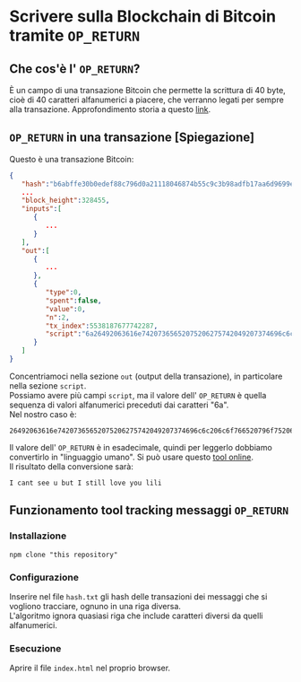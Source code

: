 # Scrivere sulla Blockchain di Bitcoin tramite `OP_RETURN`
## Che cos'è l' `OP_RETURN`?
È un campo di una transazione Bitcoin che permette la scrittura di 40 byte, cioè di 40 caratteri alfanumerici a piacere, che verranno legati per sempre alla transazione. Approfondimento storia a questo [link](https://bitcoin.stackexchange.com/questions/29554/explanation-of-what-an-op-return-transaction-looks-like).

## `OP_RETURN` in una transazione [Spiegazione]
Questo è una transazione Bitcoin:
```json
{
   "hash":"b6abffe30b0edef88c796d0a21118046874b55c9c3b98adfb17aa6d9699e679d",
   ...
   "block_height":328455,
   "inputs":[
      {
         ...
      }
   ],
   "out":[
      {
         ...
      },
      {
         "type":0,
         "spent":false,
         "value":0,
         "n":2,
         "tx_index":5538187677742287,
         "script":"6a26492063616e74207365652075206275742049207374696c6c206c6f766520796f75206c696c69"
      }
   ]
}
```
Concentriamoci nella sezione `out` (output della transazione), in particolare nella sezione `script`.  
Possiamo avere più campi `script`, ma il valore dell' `OP_RETURN` è quella sequenza di valori alfanumerici preceduti dai caratteri "6a".  
Nel nostro caso è:
```
26492063616e74207365652075206275742049207374696c6c206c6f766520796f75206c696c69
```
Il valore dell' `OP_RETURN` è in esadecimale, quindi per leggerlo dobbiamo convertirlo in "linguaggio umano". Si può usare questo [tool online](https://www.duplichecker.com/hex-to-text.php).  
Il risultato della conversione sarà:
```
I cant see u but I still love you lili
```

## Funzionamento tool tracking messaggi `OP_RETURN`
### Installazione
```
npm clone "this repository"
```
### Configurazione
Inserire nel file `hash.txt` gli hash delle transazioni dei messaggi che si vogliono tracciare, ognuno in una riga diversa.  
L'algoritmo ignora quasiasi riga che include caratteri diversi da quelli alfanumerici.
### Esecuzione
Aprire il file `index.html` nel proprio browser.
